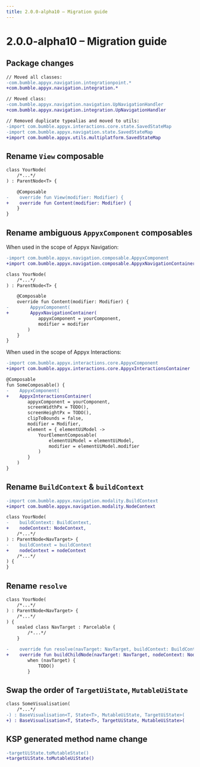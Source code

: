 ```yaml
---
title: 2.0.0-alpha10 – Migration guide
---
```


# 2.0.0-alpha10 – Migration guide

## Package changes

```diff
// Moved all classes:
-com.bumble.appyx.navigation.integrationpoint.*
+com.bumble.appyx.navigation.integration.*

// Moved class:
-com.bumble.appyx.navigation.navigation.UpNavigationHandler
+com.bumble.appyx.navigation.integration.UpNavigationHandler

// Removed duplicate typealias and moved to utils:
-import com.bumble.appyx.interactions.core.state.SavedStateMap
-import com.bumble.appyx.navigation.state.SavedStateMap
+import com.bumble.appyx.utils.multiplatform.SavedStateMap
```

## Rename `View` composable
```diff
class YourNode(
    /*...*/
) : ParentNode<T> {

    @Composable
-    override fun View(modifier: Modifier) {
+    override fun Content(modifier: Modifier) {
    }
}
```

## Rename ambiguous `AppyxComponent` composables

When used in the scope of Appyx Navigation: 

```diff
-import com.bumble.appyx.navigation.composable.AppyxComponent
+import com.bumble.appyx.navigation.composable.AppyxNavigationContainer

class YourNode(
    /*...*/
) : ParentNode<T> {

    @Composable
    override fun Content(modifier: Modifier) {
-        AppyxComponent(
+        AppyxNavigationContainer(
            appyxComponent = yourComponent,
            modifier = modifier
        )   
    }
}
```

When used in the scope of Appyx Interactions: 

```diff
-import com.bumble.appyx.interactions.core.AppyxComponent
+import com.bumble.appyx.interactions.core.AppyxInteractionsContainer

@Composable
fun SomeComposable() {
-    AppyxComponent(
+    AppyxInteractionsContainer(
        appyxComponent = yourComponent,
        screenWidthPx = TODO(),
        screenHeightPx = TODO(),
        clipToBounds = false,
        modifier = Modifier,
        element = { elementUiModel ->
            YourElementComposable(
                elementUiModel = elementUiModel,
                modifier = elementUiModel.modifier
            )
        }
    )
}
```
## Rename `BuildContext` & `buildContext`

```diff
-import com.bumble.appyx.navigation.modality.BuildContext
+import com.bumble.appyx.navigation.modality.NodeContext

class YourNode(
-    buildContext: BuildContext,
+    nodeContext: NodeContext,
    /*...*/
) : ParentNode<NavTarget> {
-    buildContext = buildContext
+    nodeContext = nodeContext
    /*...*/
) {
}
```

## Rename `resolve`

```diff
class YourNode(
    /*...*/
) : ParentNode<NavTarget> {
    /*...*/
) {
    sealed class NavTarget : Parcelable {
        /*...*/
    }

-    override fun resolve(navTarget: NavTarget, buildContext: BuildContext): Node =
+    override fun buildChildNode(navTarget: NavTarget, nodeContext: NodeContext): Node =
        when (navTarget) {
            TODO()
        }
```


## Swap the order of `TargetUiState`, `MutableUiState`

```diff
class SomeVisualisation(
    /*...*/
-) : BaseVisualisation<T, State<T>, MutableUiState, TargetUiState>(
+) : BaseVisualisation<T, State<T>, TargetUiState, MutableUiState>(
```


## KSP generated method name change

```diff
-targetUiState.toMutableState()
+targetUiState.toMutableUiState()
```
